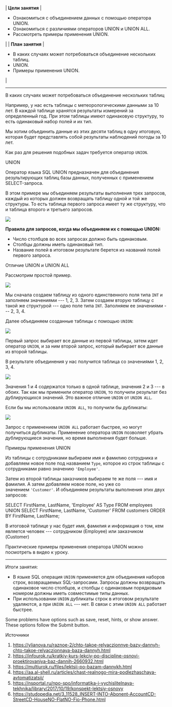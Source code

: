 | **Цели занятия** |

-   Ознакомиться с объединением данных с помощью оператора UNION.
-   Ознакомиться с различиями операторов UNION и UNION ALL.
-   Рассмотреть примеры применения UNION.

 |
| **План занятия** |

-   В каких случаях может потребоваться объединение нескольких таблиц.
-   UNION.
-   Примеры применения UNION.

 |

* * * * *

В каких случаях может потребоваться объединение нескольких таблиц

Например, у нас есть таблицы с метеорологическими данными за 10 лет. В каждой таблице хранятся результаты измерений за определенный год. При этом таблицы имеют одинаковую структуру, то есть одинаковый набор полей и их тип.

Мы хотим объединить данные из этих десяти таблиц в одну итоговую, которая будет представлять собой результаты наблюдений погоды за 10 лет.

Как раз для решения подобных задач требуется оператор `UNION`.

UNION

Оператор языка SQL UNION предназначен для объединения результирующих таблиц базы данных, полученных с применением SELECT-запроса.

В этом примере мы объединяем результаты выполнения трех запросов, каждый из которых должен возвращать таблицу одной и той же структуры. То есть таблица первого запроса имеет ту же структуру, что и таблица второго и третьего запросов.

![](../static/img/module_2_28.png)

**Правила для запросов, когда мы объединяем их с помощью UNION:**

-   Число столбцов во всех запросах должно быть одинаковым.
-   Столбцы должны иметь одинаковый тип.
-   Название полей в итоговом результате берется из названий полей первого запроса.

Отличие UNION и UNION ALL

Рассмотрим простой пример.

![](../static/img/module_2_29.png)

Мы сначала создаем таблицу из одного единственного поля типа `INT` и заполняем значениями --- 1, 2, 3. Затем создаем вторую таблицу с такой же структурой --- одно поле типа `INT`. Заполняем ее значениями --- 2, 3, 4.

Далее объединяем созданные таблицы с помощью `UNION`:

![](../static/img/module_2_30.png)

Первый запрос выбирает все данные из первой таблицы, затем идет оператор `UNION`, и за ним второй запрос, который выбирает все данные из второй таблицы.

В результате объединения у нас получится таблица со значениями 1, 2, 3, 4.

![](../static/img/module_2_31.png)

Значения 1 и 4 содержатся только в одной таблице, значения 2 и 3 --- в обоих. Так как мы применили оператор `UNION`, то получили результат без дублирующихся значений. Это важное отличие `UNION` от `UNION ALL`.

Если бы мы использовали `UNION ALL`, то получили бы дубликаты:

![](../static/img/module_2_32.png)

Запрос с применением `UNION ALL` работает быстрее, но могут получиться дубликаты. Применение оператора `UNION` позволяет убрать дублирующиеся значения, но время выполнения будет больше.

Примеры применения UNION

Из таблицы с сотрудниками выбираем имя и фамилию сотрудника и добавляем новое поле под названием `Type`, которое из строк таблицы с сотрудниками равно значению `'Employee'`.

Затем из второй таблицы заказчиков выбираем те же поля --- имя и фамилия. А затем добавляем новое поле, но уже со значением `'Customer'`. И объединяем результаты выполнения этих двух запросов:

SELECT FirstName, LastName, 'Employee' AS Type
FROM employees
UNION
SELECT FirstName, LastName, 'Customer'
FROM customers
ORDER BY FirstName, LastName;

В итоговой таблице у нас будет имя, фамилия и информация о том, кем является человек --- сотрудником (Employee) или заказчиком (Customer)

Практические примеры применения оператора UNION можно посмотреть в видео к уроку.

* * * * *

Итоги занятия:

-   В языке SQL операция `UNION` применяется для объединения наборов строк, возвращаемых SQL-запросами. Запросы должны возвращать одинаковое число столбцов, и столбцы с одинаковым порядковым номером должны иметь совместимые типы данных.
-   При использовании `UNION` дубликаты строк в итоговом результате удаляются, а при `UNION ALL` --- нет. В связи с этим `UNION ALL` работает быстрее.



Some problems have options such as save, reset, hints, or show answer. These options follow the Submit button.

Источники

1.  <https://ylianova.ru/raznoe-2/chto-takoe-relyaczionnye-bazy-dannyh-chto-takoe-relyaczionnaya-baza-dannyh.html>
2.  <https://infourok.ru/kratkiy-kurs-lekciy-po-discipline-osnovi-proektirovaniya-baz-dannih-2660932.html>
3.  <https://multiurok.ru/files/lektsii-po-bazam-dannykh.html>
4.  <https://aa.al-shell.ru/articles/chast-realnogo-mira-podlezhaschaya-avtomatizatsii/>
5.  <https://nsportal.ru/npo-spo/informatika-i-vychislitelnaya-tekhnika/library/2017/10/19/konspekt-lektsiy-osnovy>
6.  <https://studopedia.net/3_11528_INSERT-INTO-Abonent-AccountCD-StreetCD-HouseNO-FlatNO-Fio-Phone.html>